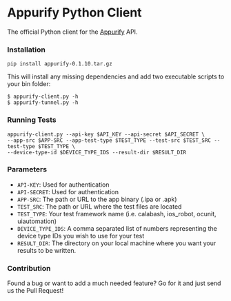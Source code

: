 # Appurify Python Client

The official Python client for the [Appurify](http://www.appurify.com) API.

### Installation

```
pip install appurify-0.1.10.tar.gz
```

This will install any missing dependencies and add two executable scripts to your bin folder:

```
$ appurify-client.py -h
$ appurify-tunnel.py -h
```

### Running Tests

```
appurify-client.py --api-key $API_KEY --api-secret $API_SECRET \
--app-src $APP-SRC --app-test-type $TEST_TYPE --test-src $TEST_SRC --test-type $TEST_TYPE \
--device-type-id $DEVICE_TYPE_IDS --result-dir $RESULT_DIR
```

### Parameters

- `API-KEY`: Used for authentication
- `API-SECRET`: Used for authentication
- `APP-SRC`: The path or URL to the app binary (.ipa or .apk)
- `TEST_SRC`: The path or URL where the test files are located
- `TEST_TYPE`: Your test framework name (i.e. calabash, ios_robot, ocunit, uiautomation)
- `DEVICE_TYPE_IDS`: A comma separated list of numbers representing the device type IDs you wish to use for your test
- `RESULT_DIR`: The directory on your local machine where you want your results to be written.


### Contribution

Found a bug or want to add a much needed feature?  Go for it and just send us the Pull Request!
